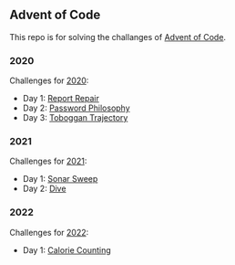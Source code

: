 ## Advent of Code

This repo is for solving the challanges of [Advent of Code](https://www.adventofcode.com/).

### 2020

Challenges for [2020](https://www.adventofcode.com/2020):

- Day 1: [Report Repair](/2020/Report.js)
- Day 2: [Password Philosophy](/2020/Password.js)
- Day 3: [Toboggan Trajectory](/2020/Toboggan.js)

### 2021

Challenges for [2021](https://www.adventofcode.com/2021):

- Day 1: [Sonar Sweep](/2021/Sonar.js)
- Day 2: [Dive](/2021/Dive.js)


### 2022

Challenges for [2022](https://www.adventofcode.com/2022):

- Day 1: [Calorie Counting](/2022/Calorie.js)
